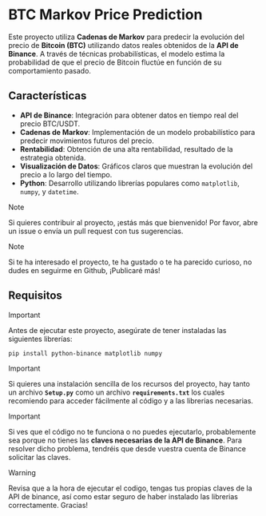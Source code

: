 # BTC Markov Price Prediction

Este proyecto utiliza **Cadenas de Markov** para predecir la evolución del precio de **Bitcoin (BTC)** utilizando datos reales obtenidos de la **API de Binance**. A través de técnicas probabilísticas, el modelo estima la probabilidad de que el precio de Bitcoin fluctúe en función de su comportamiento pasado.

## Características

- **API de Binance**: Integración para obtener datos en tiempo real del precio BTC/USDT.
- **Cadenas de Markov**: Implementación de un modelo probabilístico para predecir movimientos futuros del precio.
- **Rentabilidad**: Obtención de una alta rentabilidad, resultado de la estrategia obtenida.
- **Visualización de Datos**: Gráficos claros que muestran la evolución del precio a lo largo del tiempo.
- **Python**: Desarrollo utilizando librerías populares como `matplotlib`, `numpy`, y `datetime`.

> [!NOTE]
> Si quieres contribuir al proyecto, ¡estás más que bienvenido! Por favor, abre un issue o envía un pull request con tus sugerencias.

>[!NOTE]
>Si te ha interesado el proyecto, te ha gustado o te ha parecido curioso, no dudes en seguirme en Github, ¡Publicaré más!

## Requisitos
> [!IMPORTANT]
>Antes de ejecutar este proyecto, asegúrate de tener instaladas las siguientes librerías:

```bash
pip install python-binance matplotlib numpy
```
> [!IMPORTANT]
> Si quieres una instalación sencilla de los recursos del proyecto, hay tanto un archivo **`Setup.py`** como un archivo **`requirements.txt`** los cuales recomiendo para acceder fácilmente al código y a las librerias necesarias.

> [!IMPORTANT]
> Si ves que el código no te funciona o no puedes ejecutarlo, probablemente sea porque no tienes las **claves necesarias de la API de Binance**. Para resolver dicho problema, tendréis que desde vuestra cuenta de Binance solicitar las claves.

> [!WARNING]
> Revisa que a la hora de ejecutar el codigo, tengas tus propias claves de la API de binance, así como estar seguro de haber instalado las librerias correctamente. Gracias!

